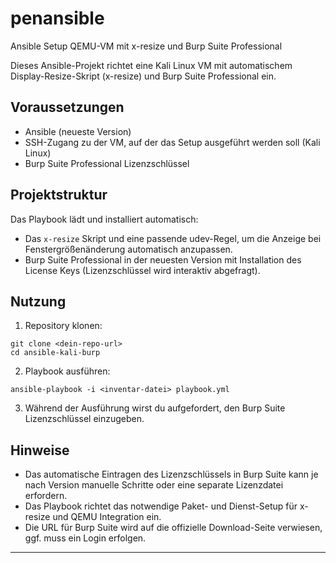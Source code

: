 # penansible
Ansible Setup QEMU-VM mit x-resize und Burp Suite Professional

Dieses Ansible-Projekt richtet eine Kali Linux VM mit automatischem Display-Resize-Skript (x-resize) und Burp Suite Professional ein.

## Voraussetzungen

- Ansible (neueste Version)
- SSH-Zugang zu der VM, auf der das Setup ausgeführt werden soll (Kali Linux)
- Burp Suite Professional Lizenzschlüssel

## Projektstruktur

Das Playbook lädt und installiert automatisch:

- Das `x-resize` Skript und eine passende udev-Regel, um die Anzeige bei Fenstergrößenänderung automatisch anzupassen.
- Burp Suite Professional in der neuesten Version mit Installation des License Keys (Lizenzschlüssel wird interaktiv abgefragt).

## Nutzung

1. Repository klonen:

```commandline
git clone <dein-repo-url>
cd ansible-kali-burp
```


2. Playbook ausführen:

```commandline
ansible-playbook -i <inventar-datei> playbook.yml
```


3. Während der Ausführung wirst du aufgefordert, den Burp Suite Lizenzschlüssel einzugeben.

## Hinweise

- Das automatische Eintragen des Lizenzschlüssels in Burp Suite kann je nach Version manuelle Schritte oder eine separate Lizenzdatei erfordern.
- Das Playbook richtet das notwendige Paket- und Dienst-Setup für x-resize und QEMU Integration ein.
- Die URL für Burp Suite wird auf die offizielle Download-Seite verwiesen, ggf. muss ein Login erfolgen.

---


